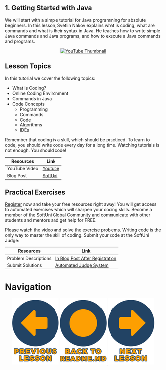 ## 1. Getting Started with Java

<p>We will start with a simple tutorial for Java programming for absolute beginners. In this lesson, Svetlin Nakov explains what is coding, what are commands and what is their syntax in Java. He teaches how to write simple Java commands and Java programs, and how to execute a Java commands and programs.</p>

<p align="center">
<a href="https://youtu.be/sXM31yfsj04">
    <img src="https://yt-embed.herokuapp.com/embed?v=sXM31yfsj04" alt="YouTube Thumbnail">
 </a>
</p>

## Lesson Topics

In this tutorial we cover the following topics:
* What is Coding?
* Online Coding Environment
* Commands in Java
* Code Concepts
  * Programming
  * Commands
  * Code
  * Algorithms
  * IDEs 
<p>Remember that coding is a skill, which should be practiced. To learn to code, you should write code every day for a long time. Watching tutorials is not enough. You should code! </p>

| Resources | Link |
| ----- | ----- |
| YouTube Video | [Youtube](https://softuni.org/code-lessons/java-basics-tutorial-part-1-getting-started-with-java/) |
| Blog Post | [SoftUni ](https://softuni.org/code-lessons/java-basics-tutorial-part-1-getting-started-with-java/) |

## Practical Exercises
<p> <a href="https://softuni.org/checkout/join-community"> Register</a> now and take your free resources right away! You will get access to automated exercises which will sharpen your coding skills. Become a member of the SoftUni Global Community and communicate with other students and mentors and get help for FREE. </p> 
<p>Please watch the video and solve the exercise problems. Writing code is the only way to master the skill of coding. Submit your code at the SoftUni Judge:</p>

| Resources | Link |
| ----- | ----- |
|  Problem Descriptions | [In Blog Post After Registration](https://softuni.org/code-lessons/java-basics-tutorial-part-1-getting-started-with-java/) |
| Submit Solutions | [Automated Judge System ](https://judge.softuni.org/Contests/3250/Java-Tutorial-Getting-Started-Part-1) |

# Navigation 
<p align="center">
  <a>
    <img src="assets/shared/buttons/arrow-left-text.png" alt="Previous-Button" width="150">
  </a>
  <a href="https://github.com/SoftUni/Free-Java-Certification-Course">
    <img src="assets/shared/buttons/home-button-text-2.png" alt="Home-Button" width="150">
  </a>
  <a href="https://github.com/SoftUni/Free-Java-Certification-Course/tree/main/lessons/02-InteliJ-IDEA.md">
    <img src="assets/shared/buttons/arrow-right-text.png" alt="Next-Button" width="150">
  </a>
</p>

<!-- | All Resources | Link |
| ----- | :-----: |
| Lesson Slides | [Presentation](https://softuni.org/wp-content/plugins/pdf-viewer-for-elementor/assets/pdfjs/web/viewer.html?file=https://softuni.org/wp-content/uploads/2021/10/Java-Basics-Tutorial-Part-1-Getting-Started.pdf&embedded=true) |
| Exercises: Problem Description | [Presentation](https://softuni.org/wp-content/plugins/pdf-viewer-for-elementor/assets/pdfjs/web/viewer.html?file=https://softuni.org/wp-content/uploads/2021/10/Java-Basics-Tutorial-Part-1-Getting-Started-Exercises.pdf&embedded=true) |-->